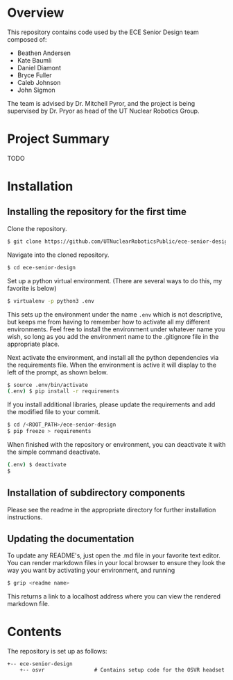 
# Overview

<p>
This repository contains code used by the ECE Senior Design team composed of:
<ul>
   <li>Beathen Andersen</li>
   <li>Kate Baumli</li>
   <li>Daniel Diamont</li>
   <li>Bryce Fuller</li>
   <li>Caleb Johnson</li>
   <li>John Sigmon</li>
</ul>
</p>
<p>
The team is advised by Dr. Mitchell Pyror, and the project is being supervised by Dr. Pryor as head of the UT Nuclear Robotics Group.
</p>

# Project Summary

TODO

# Installation

## Installing the repository for the first time
<p>
Clone the repository.
</p>

```bash
$ git clone https://github.com/UTNuclearRoboticsPublic/ece-senior-design.git
```

<p>
Navigate into the cloned repository.
</p>

```bash
$ cd ece-senior-design
```

<p>
Set up a python virtual environment. 
(There are several ways to do this, my favorite is below)
</p>

```bash
$ virtualenv -p python3 .env
```

This sets up the environment under the name `.env` which is not descriptive, but keeps me from having to remember how to activate all my different environments. Feel free to install the environment under whatever name you wish, so long as you add the environment name to the .gitignore file in the appropriate place.

<p>
Next activate the environment, and install all the python dependencies via the requirements file. When the environment is active it will display to the left of the prompt, as shown below.
</p>

```bash
$ source .env/bin/activate
(.env) $ pip install -r requirements
```

<p> 
If you install additional libraries, please update the requirements and add the modified file to your commit.
</p>

```bash
$ cd /<ROOT_PATH>/ece-senior-design
$ pip freeze > requirements
```

<p>
When finished with the repository or environment, you can deactivate it with the simple command deactivate.
</p>

```bash
(.env) $ deactivate
$ 
```

## Installation of subdirectory components
Please see the readme in the appropriate directory for further installation instructions.

## Updating the documentation

To update any README's, just open the .md file in your favorite text editor. You can render markdown files in your local browser to ensure they look the way you want by activating your environment, and running

```bash
$ grip <readme name>
```

This returns a link to a localhost address where you can view the rendered markdown file.

# Contents

The repository is set up as follows:

```
+-- ece-senior-design
    +-- osvr                # Contains setup code for the OSVR headset
```
